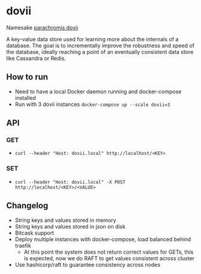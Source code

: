 # dovii
Namesake [parachromis dovii](https://en.wikipedia.org/wiki/Parachromis_dovii "Wikipedia")

A key-value data store used for learning more about the internals of a database. The goal is to incrementally improve the robustness and speed of the database, ideally reaching a point of an eventually consistent data store like Cassandra or Redis.

## How to run

- Need to have a local Docker daemon running and docker-compose installed
- Run with 3 dovii instances `docker-compose up --scale dovii=3`

## API

### GET
- `curl --header "Host: dovii.local" http://localhost/<KEY>`

### SET
- `curl --header "Host: dovii.local" -X POST http://localhost/<KEY>/<VALUE>`

## Changelog

- String keys and values stored in memory
- String keys and values stored in json on disk
- Bitcask support
- Deploy multiple instances with docker-compose, load balanced behind traefik
  - At this point the system does not return correct values for GETs, this is expected, now we do RAFT to get values consistent across cluster
- Use hashicorp/raft to guarantee consistency across nodes
